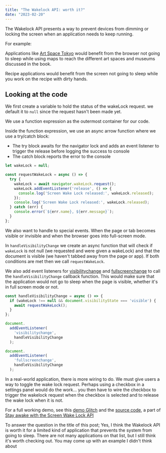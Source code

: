 ```yaml
---
title: "The Wakelock API: worth it?"
date: "2023-02-20"
---
```


The Wakelock API presents a way to prevent devices from dimming or locking the screen when an application needs to keep running.

For example:

Applications like [Art Space Tokyo](https://read.artspacetokyo.com/) would benefit from the browser not going to sleep while using maps to reach the different art spaces and museums discussed in the book.

Recipe applications would benefit from the screen not going to sleep while you work on the recipe with dirty hands.

## Looking at the code

We first create a variable to hold the status of the wakeLock request. we default it to `null` since the request hasn't been made yet.

We use a function expression as the outermost container for our code.

Inside the function expression, we use an async arrow function where we use a try/catch block:

* The try block awaits for the navigator lock and adds an event listener to trigger the release before logging the success to console
* The catch block reports the error to the console

```js
let wakeLock = null;

const requestWakeLock = async () => {
  try {
    wakeLock = await navigator.wakeLock.request();
    wakeLock.addEventListener('release', () => {
      console.log('Screen Wake Lock released:', wakeLock.released);
    });
    console.log('Screen Wake Lock released:', wakeLock.released);
  } catch (err) {
    console.error(`${err.name}, ${err.message}`);
  }
};
```

We also want to handle to special events. When the page or tab becomes visible or invisible and when the browser goes into full-screen mode.

In `handleVisibilityChange` we create an async function that will check if `wakeLock` is not null (we requested and were given a wakeLock) and that the document is visible (we haven't tabbed away from the page or app). If both conditions are met then we call `requestWakeLock`.

We also add event listeners for [visibilitychange](https://developer.mozilla.org/en-US/docs/Web/API/Document/visibilitychange_event) and [fullscreenchange](https://developer.mozilla.org/en-US/docs/Web/API/Document/fullscreenchange_event) to call the `handleVisibilityChange` callback function. This would make sure that the application would not go to sleep when the page is visible, whether it's in full screen mode or not.

```js
const handleVisibilityChange = async () => {
  if (wakeLock !== null && document.visibilityState === 'visible') {
    await requestWakeLock();
  }
};

document.
  addEventListener(
    'visibilitychange',
    handleVisibilityChange
  );

document.
  addEventListener(
    'fullscreenchange',
    handleVisibilityChange
  );
```

In a real-world application, there is more wiring to do. We must give users a way to toggle the wake lock request. Perhaps using a checkbox in a settings panel would do the work... you then have to wire the checkbox to trigger the wakelock request when the checkbox is selected and to release the wake lock when it is not.

For a full working demo, see this [demo Glitch](https://wake-lock-demo.glitch.me/) and the [source code](https://glitch.com/edit/#!/wake-lock-demo?path=script.js:1:0), a part of [Stay awake with the Screen Wake Lock API](https://web.dev/wake-lock/)

To answer the question in the title of this post; Yes, I think the Wakelock API is worth it for a limited kind of application that prevents the system from going to sleep. There are not many applications on that list, but I still think it's worth checking out. You may come up with an example I didn't think about
